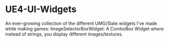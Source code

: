 # UE4-UI-Widgets
An ever-growing collection of the different UMG/Slate widgets I've made while making games:
ImageSelectorBoxWidget: A ComboBox Widget where instead of strings, you display different images/textures.
